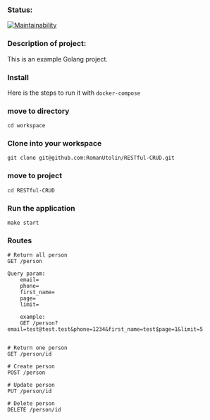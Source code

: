 ### Status:
[![Maintainability](https://api.codeclimate.com/v1/badges/80fad80606ae11afb8c1/maintainability)](https://codeclimate.com/github/RomanUtolin/RESTful-CRUD/maintainability)
### Description of project:
This is an example Golang project.
### Install
Here is the steps to run it with `docker-compose`
### move to directory
```
cd workspace
```
### Clone into your workspace
```
git clone git@github.com:RomanUtolin/RESTful-CRUD.git
```
### move to project
```
cd RESTful-CRUD
```
### Run the application
```
make start
```
### Routes
```
# Return all person
GET /person

Query param:
    email=
    phone=
    first_name=
    page=
    limit=

    example:
    GET /person?email=test@test.test&phone=1234&first_name=test$page=1&limit=5


# Return one person
GET /person/id

# Create person
POST /person

# Update person
PUT /person/id

# Delete person
DELETE /person/id
```